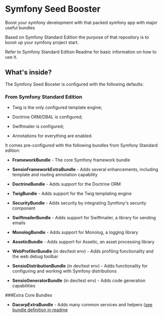 Symfony Seed Booster
====================
Boost your symfony development with that packed symfony app with major useful bundles

Based on Symfony Standard Edition the purpose of that repository is to boost up your symfony project start.

Refer to Symfony Standard Edition Readme for basic information on how to use it.

What's inside?
---------------

The Symfony Seed Booster is configured with the following defaults:

### From Symfony Standard Edition
  * Twig is the only configured template engine;

  * Doctrine ORM/DBAL is configured;

  * Swiftmailer is configured;

  * Annotations for everything are enabled.

It comes pre-configured with the following bundles from Symfony Standard edition:

  * **FrameworkBundle** - The core Symfony framework bundle

  * **SensioFrameworkExtraBundle** - Adds several enhancements, including template and routing annotation capability

  * **DoctrineBundle** - Adds support for the Doctrine ORM

  * **TwigBundle** - Adds support for the Twig templating engine

  * **SecurityBundle** - Adds security by integrating Symfony's security component

  * **SwiftmailerBundle** - Adds support for Swiftmailer, a library for sending emails

  * **MonologBundle** - Adds support for Monolog, a logging library

  * **AsseticBundle** - Adds support for Assetic, an asset processing library

  * **WebProfilerBundle** (in dev/test env) - Adds profiling functionality and the web debug toolbar

  * **SensioDistributionBundle** (in dev/test env) - Adds functionality for configuring and working with Symfony distributions

  * **SensioGeneratorBundle** (in dev/test env) - Adds code generation capabilities

###Extra Core Bundles

  * **DacorpExtraBundle** - Adds many common services and helpers ([see bundle definition in readme](https://github.com/HouseOfAgile/dacorp-extra-bundle)
